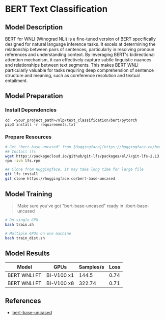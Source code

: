 # BERT Text Classification

## Model Description

BERT for WNLI (Winograd NLI) is a fine-tuned version of BERT specifically designed for natural language inference tasks.
It excels at determining the relationship between pairs of sentences, particularly in resolving pronoun references and
understanding context. By leveraging BERT's bidirectional attention mechanism, it can effectively capture subtle
linguistic nuances and relationships between text segments. This makes BERT WNLI particularly valuable for tasks
requiring deep comprehension of sentence structure and meaning, such as coreference resolution and textual entailment.

## Model Preparation

### Install Dependencies

``` shell
cd  <your_project_path>/nlp/text_classification/bert/pytorch
pip3 install -r requirements.txt
```

### Prepare Resources

```bash
# Get "bert-base-uncased" from [Huggingface](https://huggingface.co/bert-base-uncased)
## Install lfs
wget https://packagecloud.io/github/git-lfs/packages/el/7/git-lfs-2.13.2-1.el7.x86_64.rpm/download -O lfs.rpm
rpm -ivh lfs.rpm

## Clone from Huggingface, it may take long time for large file
git lfs install
git clone https://huggingface.co/bert-base-uncased
```

## Model Training

> Make sure you've got "bert-base-uncased" ready in ./bert-base-uncased

```bash
# On single GPU
bash train.sh

# Multiple GPUs on one machine
bash train_dist.sh
```

## Model Results

| Model        | GPUs       | Samples/s | Loss |
|--------------|------------|-----------|------|
| BERT WNLI FT | BI-V100 x1 | 144.5     | 0.74 |
| BERT WNLI FT | BI-V100 x8 | 322.74    | 0.71 |

## References

- [bert-base-uncased](https://huggingface.co/bert-base-uncased)
